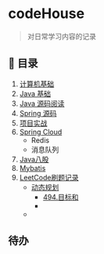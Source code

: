 # codeHouse
> 对日常学习内容的记录 
## 💾 目录
1. [计算机基础](./docs/cs/README.md)
2. [Java 基础](./docs/java/basic.md)
3. [Java 源码阅读]()
4. [Spring 源码]()
5. [项目实战]()
6. [Spring Cloud](./docs/java/springcloud.md)
   - Redis
   - 消息队列
7. [Java八股]()
8. [Mybatis](./docs/java/mybatis.md)
9. [LeetCode刷题记录](./docs/java/leetcode.md)
   - [动态规划](./docs/java/leetcode.md#动态规划)
      - [494.目标和](./docs/java/leetcode.md#494目标和)
      - 
   - 

## 待办

